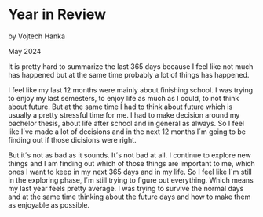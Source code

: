 # Year in Review

by Vojtech Hanka

May 2024

It is pretty hard to summarize the last 365 days because I feel like not much has happened but at the same time probably a lot of things has happened.

I feel like my last 12 months were mainly about finishing school. I was trying to enjoy my last semesters, to enjoy life as much as I could, to not think about future. But at the same time I had to think about future which is usually a pretty stressful time for me. I had to make decision around my bachelor thesis, about life after school and in general as always.
So I feel like I´ve made a lot of decisions and in the next 12 months I´m going to be finding out if those dicisions were right.

But it´s not as bad as it sounds. It´s not bad at all. I continue to explore new things and I am finding out which of those things are important to me, which ones
I want to keep in my next 365 days and in my life.
So I feel like I´m still in the exploring phase, I´m still trying to figure out everything. Which means my last year feels pretty average. I was trying to survive the normal days and at the same time thinking about the future days and how to make them as enjoyable as possible.






